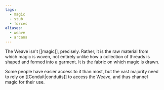 ```yaml
---
tags:
  - magic
  - stub
  - forces
aliases:
  - weave
  - arcana
---
```

The Weave isn't [[magic]], precisely. Rather, it is the raw material from which magic is woven, not entirely unlike how a collection of threads is shaped and formed into a garment. It is the fabric on which magic is drawn.

Some people have easier access to it than most, but the vast majority need to rely on [[Conduit|conduits]] to access the Weave, and thus channel magic for their use.